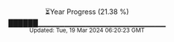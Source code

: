 <p align="center">
⏳Year Progress (21.38 %) <br>
██████▁▁▁▁▁▁▁▁▁▁▁▁▁▁▁▁▁▁▁▁▁▁▁▁ <br>
<sub>Updated: Tue, 19 Mar 2024 06:20:23 GMT</sub>
</p>

